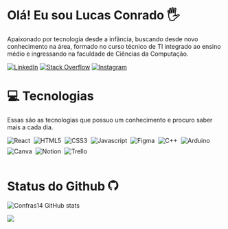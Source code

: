 # Olá! Eu sou Lucas Conrado 🖐️

Apaixonado por tecnologia desde a infância, buscando desde novo conhecimento na área, formado no curso técnico de TI integrado ao ensino médio e ingressando na faculdade de Ciências da Computação.

[![LinkedIn](https://img.shields.io/badge/LinkedIn-%230077B5.svg?logo=linkedin&logoColor=white)](https://linkedin.com/in/https://www.linkedin.com/in/lucas-conrado-b89208224/)
[![Stack Overflow](https://img.shields.io/badge/-Stackoverflow-FE7A16?logo=stack-overflow&logoColor=white)](https://stackoverflow.com/users/https://pt.stackoverflow.com/users/329237/conrado)
[![Instagram](https://img.shields.io/badge/Instagram-%23E4405F.svg?logo=Instagram&logoColor=white)](https://instagram.com/https://www.instagram.com/confras_/)

# 💻 Tecnologias
Essas são as tecnologias que possuo um conhecimento e procuro saber mais a cada dia.

<div style='display: flex; flex-wrap: wrap; gap: 8px'>
  <img align='center' alt='React' src='https://img.shields.io/badge/React-20232A?style=for-the-badge&logo=react&logoColor=61DAFB'>
  <img align='center' alt='HTML5' src='https://img.shields.io/badge/HTML5-E34F26?style=for-the-badge&logo=html5&logoColor=white'>
  <img align='center' alt='CSS3' src='https://img.shields.io/badge/CSS3-1572B6?style=for-the-badge&logo=css3&logoColor=white'>
  <img align='center' alt='Javascript' src='https://img.shields.io/badge/JavaScript-F7DF1E?style=for-the-badge&logo=javascript&logoColor=black'>
  <img align='center' alt='Figma' src='https://img.shields.io/badge/Figma-F24E1E?style=for-the-badge&logo=figma&logoColor=white'>
  <img align='center' alt='C++' src='https://img.shields.io/badge/c++-%2300599C.svg?style=for-the-badge&logo=c%2B%2B&logoColor=white'>
  <img align='center' alt='Arduino' src='https://img.shields.io/badge/-Arduino-00979D?style=for-the-badge&logo=Arduino&logoColor=white'>
  <img align='center' alt='Canva' src='https://img.shields.io/badge/Canva-%2300C4CC.svg?&style=for-the-badge&logo=Canva&logoColor=white'>
  <img align='center' alt='Notion' src='https://img.shields.io/badge/Notion-000000?style=for-the-badge&logo=notion&logoColor=white'>
  <img align='center' alt='Trello' src='https://img.shields.io/badge/Trello-0052CC?style=for-the-badge&logo=trello&logoColor=white'>
</div><br>

<h1>Status do Github <svg xmlns="http://www.w3.org/2000/svg" width="24" height="24" fill="currentColor" class="bi bi-github" viewBox="0 0 16 16"><path d="M8 0C3.58 0 0 3.58 0 8c0 3.54 2.29 6.53 5.47 7.59.4.07.55-.17.55-.38 0-.19-.01-.82-.01-1.49-2.01.37-2.53-.49-2.69-.94-.09-.23-.48-.94-.82-1.13-.28-.15-.68-.52-.01-.53.63-.01 1.08.58 1.23.82.72 1.21 1.87.87 2.33.66.07-.52.28-.87.51-1.07-1.78-.2-3.64-.89-3.64-3.95 0-.87.31-1.59.82-2.15-.08-.2-.36-1.02.08-2.12 0 0 .67-.21 2.2.82.64-.18 1.32-.27 2-.27.68 0 1.36.09 2 .27 1.53-1.04 2.2-.82 2.2-.82.44 1.1.16 1.92.08 2.12.51.56.82 1.27.82 2.15 0 3.07-1.87 3.75-3.65 3.95.29.25.54.73.54 1.48 0 1.07-.01 1.93-.01 2.2 0 .21.15.46.55.38A8.012 8.012 0 0 0 16 8c0-4.42-3.58-8-8-8"/>
</svg></h1>

![Confras14 GitHub stats](https://github-readme-stats.vercel.app/api?username=Confras14&bg_color=0d1117&title_color=fefefe&text_color=bbb&hide_border=false&border_color=222&show_icons=true&icon_color=00a86b)

![](https://github-readme-stats.vercel.app/api/top-langs/?username=Confras14&theme=dark&hide_border=false&include_all_commits=false&count_private=false&layout=compact&bg_color=0d1117&title_color=fefefe&text_color=bbb&show_icons=false&hide_border=false&border_color=222)

<!-- Proudly created with GPRM ( https://gprm.itsvg.in ) -->